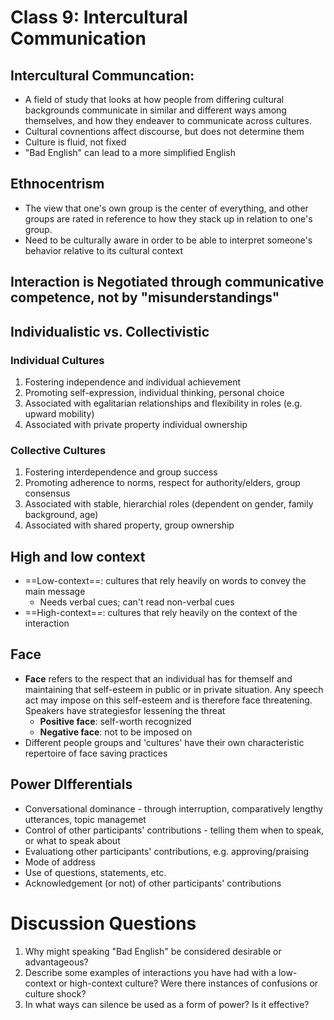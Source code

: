# Class 9: Intercultural Communication
## Intercultural Communcation: 
- A field of study that looks at how people from differing cultural backgrounds communicate in similar and different ways among themselves, and how they endeaver to communicate across cultures.
- Cultural covnentions affect discourse, but does not determine them
- Culture is fluid, not fixed
- "Bad English" can lead to a more simplified English
## Ethnocentrism
- The view that one's own group is the center of everything, and other groups are rated in reference to how they stack up in relation to one's group.
- Need to be culturally aware in order to be able to interpret someone's behavior relative to its cultural context
## Interaction is Negotiated through communicative competence, not by "misunderstandings"
## Individualistic vs. Collectivistic
### Individual Cultures
1. Fostering independence and individual achievement
2. Promoting self-expression, individual thinking, personal choice
3. Associated with egalitarian relationships and flexibility in roles (e.g. upward mobility)
4. Associated with private property individual ownership
### Collective Cultures
1. Fostering interdependence and group success
2. Promoting adherence to norms, respect for authority/elders, group consensus
3. Associated with stable, hierarchial roles (dependent on gender, family background, age)
4. Associated  with shared property, group ownership
## High and low context
- ==Low-context==: cultures that rely heavily on words to convey the main message
	- Needs verbal cues; can't read non-verbal cues
- ==High-context==: cultures that rely heavily on the context of the interaction
## Face
- **Face** refers to the respect that an individual has for themself and maintaining that self-esteem in public or in private situation. Any speech act may impose on this self-esteem and is therefore face threatening. Speakers have strategiesfor lessening the threat
	- **Positive face**: self-worth recognized
	- **Negative face**: not to be imposed on
- Different people groups and 'cultures' have their own characteristic repertoire of face saving practices
## Power DIfferentials
- Conversational dominance - through interruption, comparatively lengthy utterances, topic managemet
- Control of other participants' contributions - telling them when to speak, or what to speak about
- Evaluationg other participants' contributions, e.g. approving/praising
- Mode of address
- Use of questions, statements, etc.
- Acknowledgement (or not) of other participants' contributions
# Discussion Questions
1. Why might speaking "Bad English" be considered desirable or advantageous?
2. Describe some examples of interactions you have had with a low-context or high-context culture? Were there instances of confusions or culture shock?
3. In what ways can silence be used as a form  of power? Is it effective?